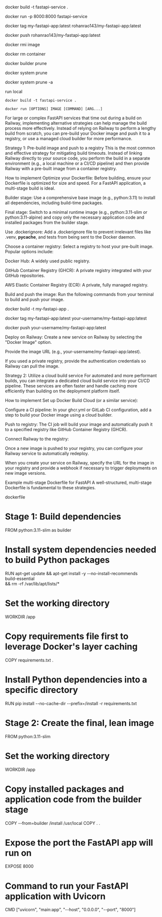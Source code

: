 docker build -t fastapi-service .

docker run -p 8000:8000 fastapi-service

docker tag my-fastapi-app:latest rohanrao143/my-fastapi-app:latest

docker push rohanrao143/my-fastapi-app:latest






docker rmi image

docker rm container

docker builder prune

docker system prune

docker system prune -a




run local

    docker build -t fastapi-service .

    docker run [OPTIONS] IMAGE [COMMAND] [ARG...]
    



















For large or complex FastAPI services that time out during a build on Railway, implementing alternative strategies can help manage the build process more effectively. Instead of relying on Railway to perform a lengthy build from scratch, you can pre-build your Docker image and push it to a registry, or use a managed cloud builder for more performance.




Strategy 1: Pre-build image and push to a registry
This is the most common and effective strategy for mitigating build timeouts. Instead of linking Railway directly to your source code, you perform the build in a separate environment (e.g., a local machine or a CI/CD pipeline) and then provide Railway with a pre-built image from a container registry.

How to implement
Optimize your Dockerfile: Before building, ensure your Dockerfile is optimized for size and speed. For a FastAPI application, a multi-stage build is ideal.

Builder stage: Use a comprehensive base image (e.g., python:3.11) to install all dependencies, including build-time packages.

Final stage: Switch to a minimal runtime image (e.g., python:3.11-slim or python:3.11-alpine) and copy only the necessary application code and installed packages from the builder stage.

Use .dockerignore: Add a .dockerignore file to prevent irrelevant files like .venv, __pycache__, and tests from being sent to the Docker daemon.





Choose a container registry: Select a registry to host your pre-built image. Popular options include:

Docker Hub: A widely used public registry.

GitHub Container Registry (GHCR): A private registry integrated with your GitHub repositories.

AWS Elastic Container Registry (ECR): A private, fully managed registry.






Build and push the image: Run the following commands from your terminal to build and push your image.

docker build -t my-fastapi-app .

docker tag my-fastapi-app:latest your-username/my-fastapi-app:latest

docker push your-username/my-fastapi-app:latest




Deploy on Railway: Create a new service on Railway by selecting the "Docker Image" option.

Provide the image URL (e.g., your-username/my-fastapi-app:latest).

If you used a private registry, provide the authentication credentials so Railway can pull the image.







Strategy 2: Utilize a cloud build service
For automated and more performant builds, you can integrate a dedicated cloud build service into your CI/CD pipeline. These services are often faster and handle caching more efficiently than building on the deployment platform itself.

How to implement
Set up Docker Build Cloud (or a similar service):


Configure a CI pipeline: In your ghcr.yml or GitLab CI configuration, add a step to build your Docker image using a cloud builder.

Push to registry: The CI job will build your image and automatically push it to a specified registry like GitHub Container Registry (GHCR).

Connect Railway to the registry:

Once a new image is pushed to your registry, you can configure your Railway service to automatically redeploy.

When you create your service on Railway, specify the URL for the image in your registry and provide a webhook if necessary to trigger deployments on new image versions.

Example multi-stage Dockerfile for FastAPI
A well-structured, multi-stage Dockerfile is fundamental to these strategies. 

dockerfile
# Stage 1: Build dependencies
FROM python:3.11-slim as builder

# Install system dependencies needed to build Python packages
RUN apt-get update && apt-get install -y --no-install-recommends \
    build-essential \
    && rm -rf /var/lib/apt/lists/*

# Set the working directory
WORKDIR /app

# Copy requirements file first to leverage Docker's layer caching
COPY requirements.txt .

# Install Python dependencies into a specific directory
RUN pip install --no-cache-dir --prefix=/install -r requirements.txt

# Stage 2: Create the final, lean image
FROM python:3.11-slim

# Set the working directory
WORKDIR /app

# Copy installed packages and application code from the builder stage
COPY --from=builder /install /usr/local
COPY . .

# Expose the port the FastAPI app will run on
EXPOSE 8000

# Command to run your FastAPI application with Uvicorn
CMD ["uvicorn", "main:app", "--host", "0.0.0.0", "--port", "8000"]